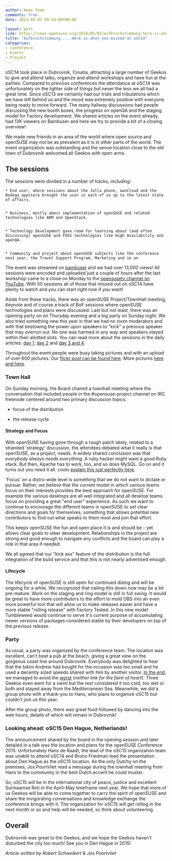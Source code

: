 ```yaml
---
author: News Team
comments: true
date: 2014-05-02 09:59:09+00:00

layout: post
link: https://news.opensuse.org/2014/05/02/aufbruchstimmung-here-is-what-you-missed-at-osc14/
title: "Aufbruchstimmung.....Here is what you missed at oSC14"
categories:
- Conference
- Events
- Project
---
```

oSC14 took place in Dubrovnik, Croatia, attracting a large number of Geekos to give and attend talks, organize and attend workshops and have fun at the parties. Compared to previous conferences the attendance at oSC14 was unfortunately on the lighter side of things but never the less we all had a great time. Since oSC13 we certainly had our trials and tribulations which we have left behind us and the mood was extremely positive with everyone being ready to move forward. The many hallway discussions had people discussing the new booth boxes, the progress on openQA and the staging model for Factory development. We shared articles on the event already, had 13K viewers on Bambuser and here we try to provide a bit of a closing overview!<!-- more -->

We made new friends in an area of the world where open source and openSUSE may not be as prevalent as it is in other parts of the world. The event organization was outstanding and the venue location close to the old town of Dubrovnik welcomed all Geekos with open arms.


## The sessions


The sessions were divided in a number of tracks, including:




	
    * End user, where sessions about the Jolla phone, ownCloud and the Bodega appstore brought the user in each of us up to the latest state of affairs.

	
    * Business, mostly about implementation of openSUSE and related technologies like ARM and OpenStack.

	
    * Technology development gave room for learning about (and often discussing) openSUSE and FOSS technologies like High Availability and openQA.

	
    * Community and project about openSUSE subjects like the conference next year, the Travel Support Program, Marketing and so on



The event was streamed on [bambuser](http://bambuser.com/) and we had over 13,000 views! All sessions were encoded and uploaded just a couple of hours after the last workshop came to a close on Monday to the [opensusetv channel on YouTube](http://tinyurl.com/osc14youtube). With 50 sessions all of those that missed out on oSC14 have plenty to watch and you can start right now if you want!



Aside from these tracks, there was an openSUSE Project/TownHall meeting, Keynote and of course a track of BoF sessions where openSUSE technologies and plans were discussed. Last but not least, there was an opening party on on Thursday evening and a big party on Sunday night. We also tried something new this year in that we had no room moderators and with that bestowing the power upon speakers to "kick" a previous speaker that may overrun out. No one was harmed in any way and speakers stayed within their allotted slots. You can read more about the sessions in the daily articles: [day 1](https://news.opensuse.org/2014/04/25/osc-2014-1st-day/), [day 2](https://news.opensuse.org/2014/04/27/osc-2014-2nd-day/) and [day 3 and 4](https://news.opensuse.org/2014/04/28/osc-2014-3rd-4th-day/).

Throughout the event people were busy taking pictures and with an upload of over 600 pictures. Our [flickr pool can be found here](https://www.flickr.com/groups/osc14). More pictures [here](https://plus.google.com/u/0/+MarcelK%C3%BChlhorn/posts) [and here](https://plus.google.com/u/0/113385548251515365143/posts).






### Town Hall


On Sunday morning, the Board chaired a townhall meeting where the conversation that included people in the #opensuse-project channel on IRC freenode centered around two primary discussion topics:



	
  * focus of the distribution

	
  * the release cycle




#### Strategy and Focus


With openSUSE having gone through a rough patch lately, related to a stranded 'strategy' discussion, the attendees debated what it really is that openSUSE, as a project, needs. A widely shared conclusion was that _everybody always needs everything_. A ruby hacker might want a good Ruby stack. But then, Apache has to work, too, and so does MySQL. Go on and it turns out you need it all. coolo [explain this just perfectly here](http://youtu.be/kP85sUpideM?t=36m20s).

'Focus' on a distro-wide level is something that we do not want to dictate or pursue. Rather, we believe that the current model in which various teams focus on their interests provides the best approach for openSUSE. For example the various desktops are all well integrated and all desktop teams focus on providing a great "end user" experience. As such we want to continue to encourage the different teams in openSUSE to set clear directions and goals for themselves, something that allows potential new contributors to find out what speaks to them most and join that effort.

This keeps openSUSE the fun and open place it is and should be - yet allows clear goals to steer development. Relationships in the project are strong and good enough to navigate any conflicts and the board can play a role in that area if needed.

We all agreed that our "kick ass" feature of the distribution is the full integration of the build service and that this is not nearly advertised enough.


#### Lifecycle


The lifecycle of openSUSE is still open for continued dialog and will be ongoing for a while. We recognized that nailing this down now may be a bit pre-mature. Work on the staging and ring model is still in full swing. It would be great to have more contributors to the effort to mold OBS into an even more powerful tool that will allow us to make releases easier and have a more stable "rolling release" with Factory Tested. In this new model Tumbleweed would continue to serve it's current purpose of accumulating newer versions of packages considered stable by their developers on top of the previous release.


### Party


As usual, a party was organized by the conference team. The location was excellent, can't beat a pub at the beach, giving a great view on the gorgeous coast line around Dubrovnik. Everybody was delighted to hear that the bikini Andrew had bought for the occasion was too small and he used a decently sized speedo shared with him by another visitor. [In the end](https://plus.google.com/+AndrewWafaa/posts/c8pEUtRtMKB), we managed to avoid the [worst](https://plus.google.com/104341033738676731182/posts/KqDUTRcta3K) (_neither link for the faint of heart_). Three Geekos even went for a swim but the rest considered it too cold, too wet or both and stayed away from the Mediterranean Sea. Meanwhile, we did a group photo with a thank-you to Hans, who plans to organize oSC15 but couldn't join us this year.

After the group photo, there was great food followed by dancing into the wee hours, details of which will remain in Dubrovnik!


### Looking ahead: oSC15 Den Hague, Netherlands!


The announcement shared by the board in the opening session and later detailed in a talk was the location and plans for the openSUSE Conference 2015. Unfortunately Hans de Raadt, the lead of the oSC15 organization team was unable to attend oSC14 and Bruno Friedman lead the presentation about Den Hague as the oSC15 location. As the only Dutchy on the premises, Jos Poortvliet read a message during the townhall meeting from Hans to the community in the best Dutch accent he could muster.

So, oSC15 will be in the international city of peace, justice and excellent Surinaamse Roti in the April-May timeframe next year. We hope that more of us Geekos will be able to come together to carry the spirit of openSUSE and share the invigorating conversations and knowledge exchange the conference brings with it. The organization for oSC15 will get rolling in the next month or so and help will be needed, so think about volunteering.


## Overall


Dubrovnik was great to the Geekos, and we hope the Geekos haven't disturbed the city too much! See you in Den Hague in 2015!

_Article written by Robert Schweikert & Jos Poortvliet_		
